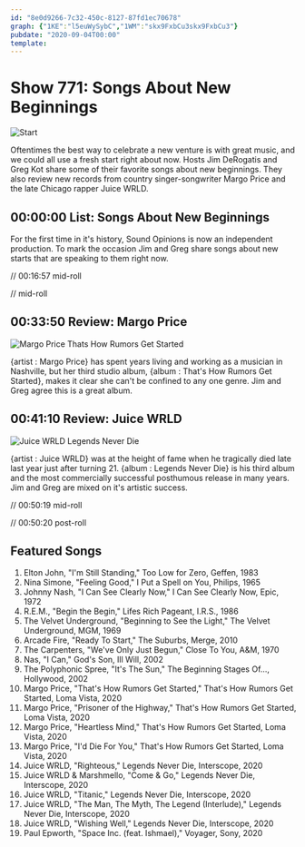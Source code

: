 ```yaml
---
id: "8e0d9266-7c32-450c-8127-87fd1ec70678"
graph: {"1KE":"l5euWySybC","1WM":"skx9FxbCu3skx9FxbCu3"}
pubdate: "2020-09-04T00:00"
template: 
---
```






# Show 771: Songs About New Beginnings

![Start](https://static.soundopinions.org/images/2020/1da19e.jpg)

Oftentimes the best way to celebrate a new venture is with great music, and we could all use a fresh start right about now. Hosts Jim DeRogatis and Greg Kot share some of their favorite songs about new beginnings. They also review new records from country singer-songwriter Margo Price  and the late Chicago rapper Juice WRLD.  



## 00:00:00 List: Songs About New Beginnings

For the first time in it's history, Sound Opinions is now an independent production. To mark the occasion Jim and Greg share songs about new starts that are speaking to them right now.

// 00:16:57 mid-roll

// mid-roll



## 00:33:50 Review: Margo Price

![Margo Price Thats How Rumors Get Started](https://static.soundopinions.org/assets/771/1KE2.jpg)

{artist : Margo Price} has spent years living and working as a musician in Nashville, but her third studio album, {album : That's How Rumors Get Started}, makes it clear she can't be confined to any one genre. Jim and Greg agree this is a great album.



## 00:41:10 Review: Juice WRLD

![Juice WRLD Legends Never Die](https://static.soundopinions.org/assets/771/1WM12.jpg)

{artist : Juice WRLD} was at the height of fame when he tragically died late last year just after turning 21. {album : Legends Never Die} is his third album and the most commercially successful posthumous release in many years. Jim and Greg are mixed on it's artistic success.

// 00:50:19 mid-roll

// 00:50:20 post-roll



## Featured Songs

1. Elton John, "I'm Still Standing," Too Low for Zero, Geffen, 1983
2. Nina Simone, "Feeling Good," I Put a Spell on You, Philips, 1965
3. Johnny Nash, "I Can See Clearly Now," I Can See Clearly Now, Epic, 1972
4. R.E.M., "Begin the Begin," Lifes Rich Pageant, I.R.S., 1986
5. The Velvet Underground, "Beginning to See the Light," The Velvet Underground, MGM, 1969
6. Arcade Fire, "Ready To Start," The Suburbs, Merge, 2010
7. The Carpenters, "We've Only Just Begun," Close To You, A&M, 1970
8. Nas, "I Can," God's Son, Ill Will, 2002
9. The Polyphonic Spree, "It's The Sun," The Beginning Stages Of..., Hollywood, 2002
10. Margo Price, "That's How Rumors Get Started," That's How Rumors Get Started, Loma Vista, 2020
11. Margo Price, "Prisoner of the Highway," That's How Rumors Get Started, Loma Vista, 2020
12. Margo Price, "Heartless Mind," That's How Rumors Get Started, Loma Vista, 2020
13. Margo Price, "I'd Die For You," That's How Rumors Get Started, Loma Vista, 2020
14. Juice WRLD, "Righteous," Legends Never Die, Interscope, 2020
15. Juice WRLD & Marshmello, "Come & Go," Legends Never Die, Interscope, 2020
16. Juice WRLD, "Titanic," Legends Never Die, Interscope, 2020
17. Juice WRLD, "The Man, The Myth, The Legend (Interlude)," Legends Never Die, Interscope, 2020
18. Juice WRLD, "Wishing Well," Legends Never Die, Interscope, 2020
19. Paul Epworth, "Space Inc. (feat. Ishmael)," Voyager, Sony, 2020